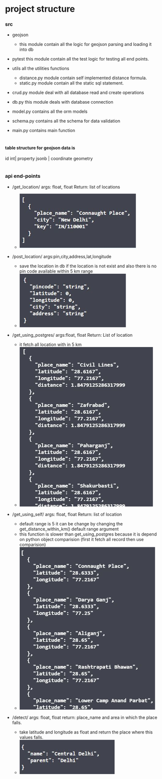 # project structure
 ### src
 * geojson
    * this module contain all the logic for geojson parsing and loading it into 
    db
 * pytest this module contain all the test logic for testing all end points.
 
 * utils all the utilities functions
    * distance.py module contain self implemented distance 
    formula.
    * static.py module contain all the static sql statement.
 
 * crud.py module deal with all database read and create operations
 * db.py this module deals with database connection
 * model.py contains all the orm models
 * schema.py contains all the schema for data validation
 * main.py contains main function
 # ##################################################################
 #### table structure for geojson data is
 id int| property jsonb | coordinate geometry
 
 # ##############################################################
 
 ### api end-points
 * /get_location/ args: float, float Return: list of locations
    * ![alt text](https://raw.githubusercontent.com/surajnai567/test/master/img/getloc.JPG)
 
 * /post_location/ args:pin,city,address,lat,longitude
    * save the location in db if the location is not exist and also there is
    no pin code available within 5 km range
    * ![alt text](https://raw.githubusercontent.com/surajnai567/test/master/img/postloc.JPG)
 
 * /get_using_postgres/ args:float, float Return: List of location
    * it fetch all location with in 5 km
    * ![alt text](https://raw.githubusercontent.com/surajnai567/test/master/img/getusingpost.JPG)
    
 * /get_using_self/ args: float, float Return: list of location
    * default range is 5 it can be change by changing the 
    get_distance_within_km() default range argument 
    * this function is slower than get_using_postgres because it is depend
    on python object comparision (first it fetch all record then use comparision)
    * ![alt text](https://raw.githubusercontent.com/surajnai567/test/master/img/getself.JPG)
    
  * /detect/ args: float, float return: place_name and area in which the place falls.
    * take latitude and longitude as float and return the place where this values falls.
    * ![alt text](https://raw.githubusercontent.com/surajnai567/test/master/img/detect.JPG)